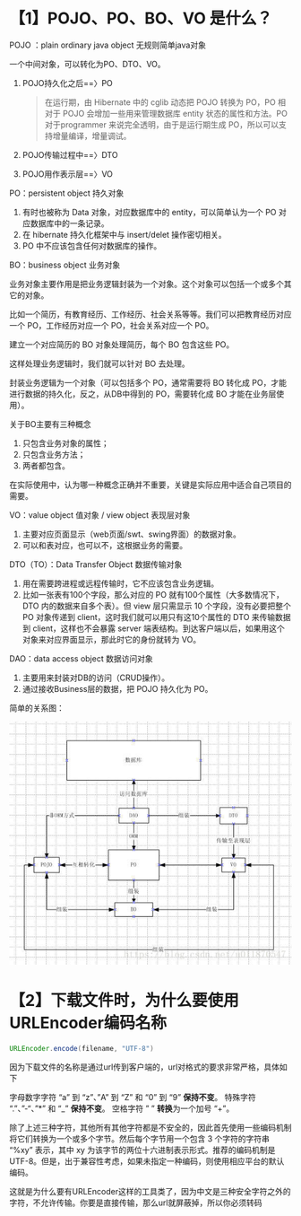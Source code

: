 # 【1】POJO、PO、BO、VO 是什么？

POJO ：plain ordinary java object 无规则简单java对象

一个中间对象，可以转化为PO、DTO、VO。

1. POJO持久化之后==〉PO

	> 在运行期，由 Hibernate 中的 cglib 动态把 POJO 转换为 PO，PO 相对于 POJO 会增加一些用来管理数据库 entity 状态的属性和方法。PO 对于programmer 来说完全透明，由于是运行期生成 PO，所以可以支持增量编译，增量调试。

2. POJO传输过程中==〉DTO

3. POJO用作表示层==〉VO



PO：persistent object 持久对象

1. 有时也被称为 Data 对象，对应数据库中的 entity，可以简单认为一个 PO 对应数据库中的一条记录。
2. 在 hibernate 持久化框架中与 insert/delet 操作密切相关。
3. PO 中不应该包含任何对数据库的操作。



BO：business object 业务对象

业务对象主要作用是把业务逻辑封装为一个对象。这个对象可以包括一个或多个其它的对象。

比如一个简历，有教育经历、工作经历、社会关系等等。我们可以把教育经历对应一个 PO，工作经历对应一个 PO，社会关系对应一个 PO。

建立一个对应简历的 BO 对象处理简历，每个 BO 包含这些 PO。

这样处理业务逻辑时，我们就可以针对 BO 去处理。

封装业务逻辑为一个对象（可以包括多个 PO，通常需要将 BO 转化成 PO，才能进行数据的持久化，反之，从DB中得到的 PO，需要转化成 BO 才能在业务层使用）。

关于BO主要有三种概念

1. 只包含业务对象的属性；
2. 只包含业务方法；
3. 两者都包含。

在实际使用中，认为哪一种概念正确并不重要，关键是实际应用中适合自己项目的需要。



VO：value object 值对象  / view object 表现层对象

1. 主要对应页面显示（web页面/swt、swing界面）的数据对象。
2. 可以和表对应，也可以不，这根据业务的需要。



DTO（TO）：Data Transfer Object 数据传输对象

1. 用在需要跨进程或远程传输时，它不应该包含业务逻辑。
2. 比如一张表有100个字段，那么对应的 PO 就有100个属性（大多数情况下，DTO 内的数据来自多个表）。但 view 层只需显示 10 个字段，没有必要把整个 PO 对象传递到 client，这时我们就可以用只有这10个属性的 DTO 来传输数据到 client，这样也不会暴露 server 端表结构。到达客户端以后，如果用这个对象来对应界面显示，那此时它的身份就转为 VO。



DAO：data access object 数据访问对象

1. 主要用来封装对DB的访问（CRUD操作）。
2. 通过接收Business层的数据，把 POJO 持久化为 PO。

简单的关系图：

<img src="../Images/Why/20180717104224284" alt="这里写图片描述"  />



# 【2】下载文件时，为什么要使用URLEncoder编码名称

```java
URLEncoder.encode(filename, "UTF-8")
```

因为下载文件的名称是通过url传到客户端的，url对格式的要求非常严格，具体如下

字母数字字符 “a” 到 “z”、”A” 到 “Z” 和 “0” 到 “9” **保持不变**。
特殊字符 “.”、”-“、”*” 和 “_” **保持不变**。
空格字符 ” ” **转换**为一个加号 “+”。

除了上述三种字符，其他所有其他字符都是不安全的，因此首先使用一些编码机制将它们转换为一个或多个字节。然后每个字节用一个包含 3 个字符的字符串 “%xy” 表示，其中 xy 为该字节的两位十六进制表示形式。推荐的编码机制是 UTF-8。但是，出于兼容性考虑，如果未指定一种编码，则使用相应平台的默认编码。

这就是为什么要有URLEncoder这样的工具类了，因为中文是三种安全字符之外的字符，不允许传输。你要是直接传输，那么url就屏蔽掉，所以你必须转码

